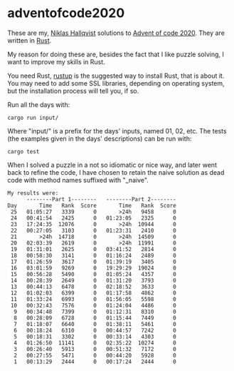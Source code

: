 # adventofcode2020
These are my, [Niklas Hallqvist](https://github.com/niklasha) solutions to
[Advent of code 2020](https://adventofcode.com/2020).
They are written in [Rust](https://rust-lang.org).

My reason for doing these are, besides the fact that I like puzzle solving, I want to improve my skills in Rust.

You need Rust, [rustup](https://rustup.rs/) is the suggested way to install Rust, that is about it.  You may need to add some SSL libraries, depending on operating system, but the installation process will tell you, if so.

Run all the days with:
```
cargo run input/
```

Where "input/" is a prefix for the days' inputs, named 01, 02, etc.
The tests (the examples given in the days' descriptions) can be run with:
```
cargo test
```

When I solved a puzzle in a not so idiomatic or nice way, and later went back to refine the code, I have chosen to retain the naive solution as dead code with method names suffixed with  "_naive".

```
My results were:
      --------Part 1--------   --------Part 2--------
Day       Time   Rank  Score       Time   Rank  Score
 25   01:05:27   3339      0       >24h   9458      0
 24   00:41:54   2425      0   01:23:05   2325      0
 23   17:24:35  12076      0       >24h  10944      0
 22   00:27:05   3103      0   01:23:31   2410      0
 21       >24h  14718      0       >24h  14509      0
 20   02:03:39   2619      0       >24h  11991      0
 19   01:31:01   2625      0   03:41:52   2814      0
 18   00:58:30   3141      0   01:16:24   2489      0
 17   01:26:59   3617      0   01:39:19   3405      0
 16   03:01:59   9269      0   19:29:29  19024      0
 15   00:56:28   5490      0   01:05:24   4357      0
 14   00:28:39   2649      0   01:31:20   3793      0
 13   00:44:13   6478      0   02:18:52   3633      0
 12   01:02:03   6399      0   01:17:58   4862      0
 11   01:33:24   6993      0   01:56:05   5598      0
 10   00:32:43   7576      0   01:24:04   4486      0
  9   00:34:48   7399      0   01:12:31   8310      0
  8   00:28:09   6728      0   01:15:44   7449      0
  7   01:18:07   6640      0   01:38:11   5461      0
  6   00:18:24   6310      0   00:44:57   7242      0
  5   00:18:31   3302      0   00:33:14   4303      0
  4   01:26:50  11141      0   02:35:22  10274      0
  3   00:26:40   5913      0   00:51:32   7172      0
  2   00:27:55   5471      0   00:44:20   5928      0
  1   00:13:29   2444      0   00:17:24   2444      0
```